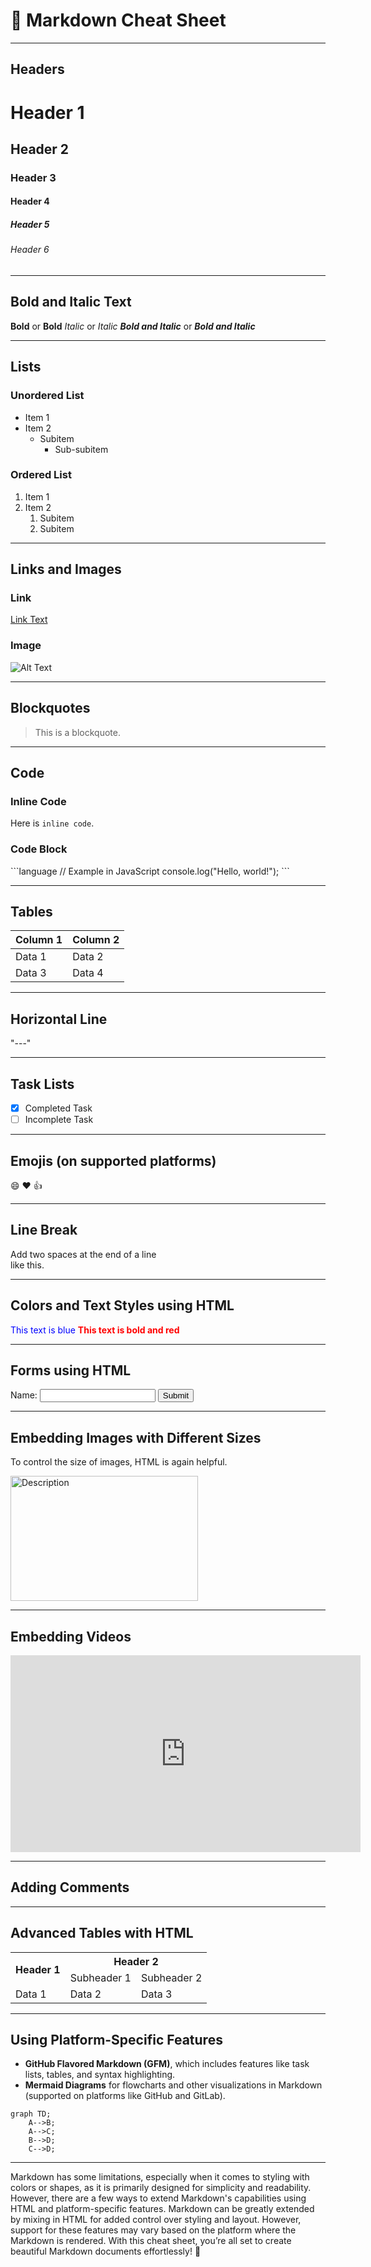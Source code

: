 # 📄 Markdown Cheat Sheet

---

## Headers

# Header 1
## Header 2
### Header 3
#### Header 4
##### Header 5
###### Header 6


---

## Bold and Italic Text

**Bold** or __Bold__
*Italic* or _Italic_
***Bold and Italic*** or ___Bold and Italic___


---

## Lists
### Unordered List

- Item 1
- Item 2
  - Subitem
    - Sub-subitem

### Ordered List
1. Item 1
2. Item 2
   1. Subitem
   2. Subitem

---

## Links and Images
### Link
[Link Text](https://example.com)

### Image
![Alt Text](https://example.com/image.jpg)

---

## Blockquotes
> This is a blockquote.

---

## Code
### Inline Code
Here is `inline code`.

### Code Block
\`\`\`language
// Example in JavaScript
console.log("Hello, world!");
\`\`\`

---

## Tables
| Column 1  | Column 2  |
|-----------|-----------|
| Data 1    | Data 2    |
| Data 3    | Data 4    |

---

## Horizontal Line

"---"


---

## Task Lists
- [x] Completed Task
- [ ] Incomplete Task

---

## Emojis (on supported platforms)
:smile: :heart: :+1:

---

## Line Break
Add two spaces at the end of a line  
like this.

---

## Colors and Text Styles using HTML

<span style="color:blue">This text is blue</span>
<span style="color:red; font-weight:bold">This text is bold and red</span>

---

## Forms using HTML

<form>
  <label for="name">Name:</label>
  <input type="text" id="name" name="name">
  <input type="submit" value="Submit">
</form>

---

## Embedding Images with Different Sizes
To control the size of images, HTML is again helpful.

<img src="https://example.com/image.jpg" alt="Description" width="300" height="200">

---

##  Embedding Videos


<iframe width="560" height="315" src="https://www.youtube.com/embed/your-video-id" frameborder="0" allowfullscreen></iframe>


---

## Adding Comments

<!-- This is a comment and will not appear in the rendered Markdown -->


---

## Advanced Tables with HTML


<table>
  <tr>
    <th rowspan="2">Header 1</th>
    <th colspan="2">Header 2</th>
  </tr>
  <tr>
    <td>Subheader 1</td>
    <td>Subheader 2</td>
  </tr>
  <tr>
    <td>Data 1</td>
    <td>Data 2</td>
    <td>Data 3</td>
  </tr>
</table>


---

## Using Platform-Specific Features

- **GitHub Flavored Markdown (GFM)**, which includes features like task lists, tables, and syntax highlighting.
- **Mermaid Diagrams** for flowcharts and other visualizations in Markdown (supported on platforms like GitHub and GitLab).


```mermaid
graph TD;
    A-->B;
    A-->C;
    B-->D;
    C-->D;
```


---

Markdown has some limitations, especially when it comes to styling with colors or shapes, as it is primarily designed for simplicity and readability. However, there are a few ways to extend Markdown's capabilities using HTML and platform-specific features.
Markdown can be greatly extended by mixing in HTML for added control over styling and layout. However, support for these features may vary based on the platform where the Markdown is rendered.
With this cheat sheet, you’re all set to create beautiful Markdown documents effortlessly! 🎉
